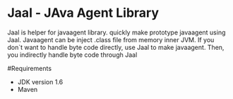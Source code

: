 # Jaal - JAva Agent Library

Jaal is helper for javaagent library. quickly make prototype javaagent using Jaal. Javaagent can be inject .class file from memory inner JVM. If you don`t want to handle byte code directly, use Jaal to make javaagent. Then, you indirectly handle byte code through Jaal

#Requirements
* JDK version 1.6
* Maven
